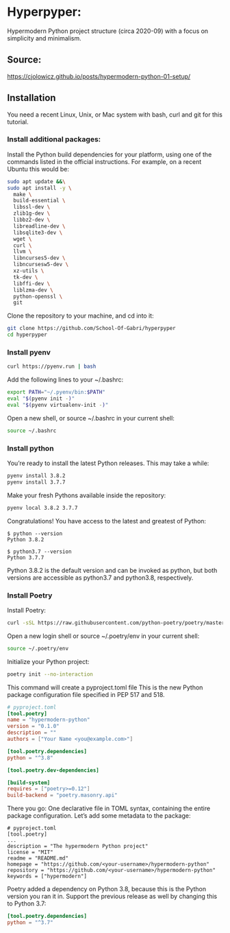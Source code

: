 # Hyperpyper:

Hypermodern Python project structure (circa 2020-09) with a focus on simplicity and minimalism.

## Source:

https://cjolowicz.github.io/posts/hypermodern-python-01-setup/

## Installation

You need a recent Linux, Unix, or Mac system with bash, curl and git for this tutorial.

### Install additional packages:

Install the Python build dependencies for your platform, using one of the commands listed in the official instructions. For example, on a recent Ubuntu this would be:

```sh
sudo apt update &&\
sudo apt install -y \
  make \
  build-essential \
  libssl-dev \
  zlib1g-dev \
  libbz2-dev \
  libreadline-dev \
  libsqlite3-dev \
  wget \
  curl \
  llvm \
  libncurses5-dev \
  libncursesw5-dev \
  xz-utils \
  tk-dev \
  libffi-dev \
  liblzma-dev \
  python-openssl \
  git
```

Clone the repository to your machine, and cd into it:

```sh
git clone https://github.com/School-Of-Gabri/hyperpyper
cd hyperpyper
```

### Install pyenv

```sh
curl https://pyenv.run | bash
```

Add the following lines to your ~/.bashrc:

```sh
export PATH="~/.pyenv/bin:$PATH"
eval "$(pyenv init -)"
eval "$(pyenv virtualenv-init -)"
```

Open a new shell, or source ~/.bashrc in your current shell:

```sh
source ~/.bashrc
```

### Install python

You’re ready to install the latest Python releases. This may take a while:

```sh
pyenv install 3.8.2
pyenv install 3.7.7
```

Make your fresh Pythons available inside the repository:

```sh
pyenv local 3.8.2 3.7.7
```

Congratulations! You have access to the latest and greatest of Python:

```
$ python --version
Python 3.8.2

$ python3.7 --version
Python 3.7.7
```

Python 3.8.2 is the default version and can be invoked as python, but both versions are accessible as python3.7 and python3.8, respectively.

### Install Poetry

Install Poetry:

```sh
curl -sSL https://raw.githubusercontent.com/python-poetry/poetry/master/get-poetry.py | python
```

Open a new login shell or source ~/.poetry/env in your current shell:

```sh
source ~/.poetry/env
```

Initialize your Python project:

```sh
poetry init --no-interaction
```

This command will create a pyproject.toml file
This is the new Python package configuration file specified in PEP 517 and 518.

```toml
# pyproject.toml
[tool.poetry]
name = "hypermodern-python"
version = "0.1.0"
description = ""
authors = ["Your Name <you@example.com>"]

[tool.poetry.dependencies]
python = "^3.8"

[tool.poetry.dev-dependencies]

[build-system]
requires = ["poetry>=0.12"]
build-backend = "poetry.masonry.api"
```

There you go: One declarative file in TOML syntax, containing the entire package configuration. Let’s add some metadata to the package:

```
# pyproject.toml
[tool.poetry]
...
description = "The hypermodern Python project"
license = "MIT"
readme = "README.md"
homepage = "https://github.com/<your-username>/hypermodern-python"
repository = "https://github.com/<your-username>/hypermodern-python"
keywords = ["hypermodern"]
```

Poetry added a dependency on Python 3.8, because this is the Python version you ran it in. Support the previous release as well by changing this to Python 3.7:

```toml
[tool.poetry.dependencies]
python = "^3.7"
```
